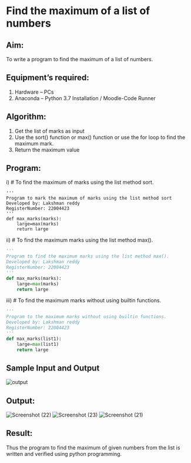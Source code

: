 # Find the maximum of a list of numbers
## Aim:
To write a program to find the maximum of a list of numbers.
## Equipment’s required:
1.	Hardware – PCs
2.	Anaconda – Python 3.7 Installation / Moodle-Code Runner
## Algorithm:
1.	Get the list of marks as input
2.	Use the sort() function or max() function or use the for loop to find the maximum mark.
3.	Return the maximum value
## Program:

i)	# To find the maximum of marks using the list method sort.
```
''' 
Program to mark the maximum of marks using the list method sort
Developed by: Lakshman reddy
RegisterNumber: 22004423
'''
def max_marks(marks):
    large=max(marks)
    return large
```

ii)	# To find the maximum marks using the list method max().
```Python
''' 
Program to find the maximum marks using the list method max().
Developed by: Lakshman reddy
RegisterNumber: 22004423
'''
def max_marks(marks):
    large=max(marks)
    return large
```

iii) # To find the maximum marks without using builtin functions.
```Python
''' 
Program to the maximum marks without using builtin functions.
Developed by: Lakshman reddy
RegisterNumber: 22004423
'''
def max_marks(list1):
    large=max(list1)
    return large
```
## Sample Input and Output
![output](./img/max_marks1.jpg) 

## Output:
![Screenshot (22)](https://user-images.githubusercontent.com/118707265/213904583-62f001ac-4b72-4437-85cb-8c4667bed52d.png)
![Screenshot (23)](https://user-images.githubusercontent.com/118707265/213904601-56b49be9-90a4-4bb5-81d9-2c54dc7837ba.png)
![Screenshot (21)](https://user-images.githubusercontent.com/118707265/213904542-c2f4fe8e-224f-4e6c-8a02-526fa69f2da3.png)

## Result:
Thus the program to find the maximum of given numbers from the list is written and verified using python programming.
